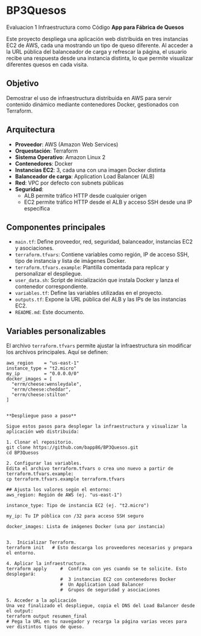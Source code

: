 # BP3Quesos
Evaluacion 1 Infraestructura como Código
**App para Fábrica de Quesos**

Este proyecto despliega una aplicación web distribuida en tres instancias EC2 de AWS, cada una mostrando un tipo de queso diferente. Al acceder a la URL pública del balanceador de carga y refrescar la página, el usuario recibe una respuesta desde una instancia distinta, lo que permite visualizar diferentes quesos en cada visita.

## Objetivo

Demostrar el uso de infraestructura distribuida en AWS para servir contenido dinámico mediante contenedores Docker, gestionados con Terraform.

## Arquitectura

- **Proveedor**: AWS (Amazon Web Services)
- **Orquestación**: Terraform
- **Sistema Operativo**: Amazon Linux 2
- **Contenedores**: Docker
- **Instancias EC2**: 3, cada una con una imagen Docker distinta
- **Balanceador de carga**: Application Load Balancer (ALB)
- **Red**: VPC por defecto con subnets públicas
- **Seguridad**:
  - ALB permite tráfico HTTP desde cualquier origen
  - EC2 permite tráfico HTTP desde el ALB y acceso SSH desde una IP específica

## Componentes principales

- `main.tf`: Define proveedor, red, seguridad, balanceador, instancias EC2 y asociaciones.
- `terraform.tfvars`: Contiene variables como región, IP de acceso SSH, tipo de instancia y lista de imágenes Docker.
- `terraform.tfvars.example`: Plantilla comentada para replicar y personalizar el despliegue.
- `user_data.sh`: Script de inicialización que instala Docker y lanza el contenedor correspondiente.
- `variables.tf`: Define las variables utilizadas en el proyecto.
- `outputs.tf`: Expone la URL pública del ALB y las IPs de las instancias EC2.
- `README.md`: Este documento.

## Variables personalizables

El archivo `terraform.tfvars` permite ajustar la infraestructura sin modificar los archivos principales. Aquí se definen:

```hcl
aws_region    = "us-east-1"
instance_type = "t2.micro"
my_ip         = "0.0.0.0/0"
docker_images = [
  "errm/cheese:wensleydale",
  "errm/cheese:cheddar",
  "errm/cheese:stilton"
]


**Despliegue paso a paso**

Sigue estos pasos para desplegar la infraestructura y visualizar la aplicación web distribuida:

1. Clonar el repositorio.
git clone https://github.com/bapp86/BP3Quesos.git
cd BP3Quesos

2. Configurar las variables.
Edita el archivo terraform.tfvars o crea uno nuevo a partir de terraform.tfvars.example:
cp terraform.tfvars.example terraform.tfvars

## Ajusta los valores según el entorno:
aws_region: Región de AWS (ej. "us-east-1")

instance_type: Tipo de instancia EC2 (ej. "t2.micro")

my_ip: Tu IP pública con /32 para acceso SSH seguro

docker_images: Lista de imágenes Docker (una por instancia)


3.  Inicializar Terraform.
terraform init   # Esto descarga los proveedores necesarios y prepara el entorno.

4. Aplicar la infraestructura.
terraform apply     #  Confirma con yes cuando se te solicite. Esto desplegará:
                    #  3 instancias EC2 con contenedores Docker
                    #  Un Application Load Balancer
                    #  Grupos de seguridad y asociaciones

5. Acceder a la aplicación
Una vez finalizado el despliegue, copia el DNS del Load Balancer desde el output:
terraform output resumen_final
# Pega la URL en tu navegador y recarga la página varias veces para ver distintos tipos de queso.
